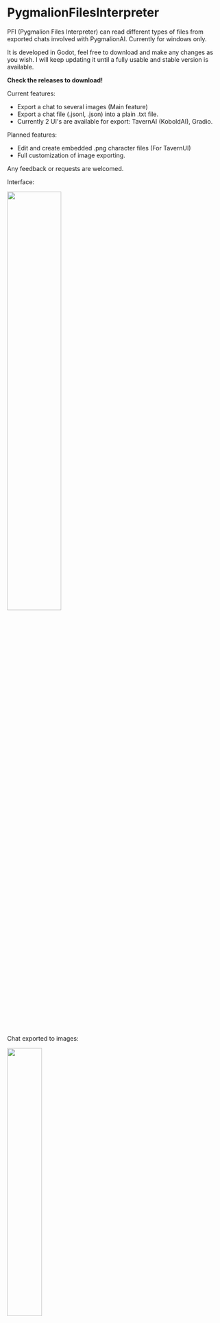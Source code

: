 # PygmalionFilesInterpreter
PFI (Pygmalion Files Interpreter) can read different types of files from exported chats involved with PygmalionAI. Currently for windows only.

It is developed in Godot, feel free to download and make any changes as you wish.
I will keep updating it until a fully usable and stable version is available.

**Check the releases to download!**

Current features:
 - Export a chat to several images (Main feature)
 - Export a chat file (.jsonl, .json) into a plain .txt file.
 - Currently 2 UI's are available for export: TavernAI (KoboldAI), Gradio.

Planned features:
 - Edit and create embedded .png character files (For TavernUI)
 - Full customization of image exporting.

Any feedback or requests are welcomed.

Interface:

<img src="https://user-images.githubusercontent.com/37593829/216115806-2af09684-fccf-4f6a-b72b-c82b2f1eb771.png" width="50%">

Chat exported to images:

<img src="https://user-images.githubusercontent.com/37593829/216115742-7b47df1e-e22d-4a39-9686-d1b23f279981.png" width="40%">
